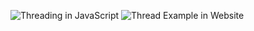 ![Threading in JavaScript](https://gist.github.com/yakin18/e28b3febab80818f39475ca4ecdfceae)
![Thread Example in Website](https://gist.github.com/yakin18/20e3b7698cf8009c099a5c92b7649da8)